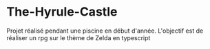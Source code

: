 # The-Hyrule-Castle
Projet réalisé pendant une piscine en début d'année. L'objectif est de réaliser un rpg sur le thème de Zelda en typescript
